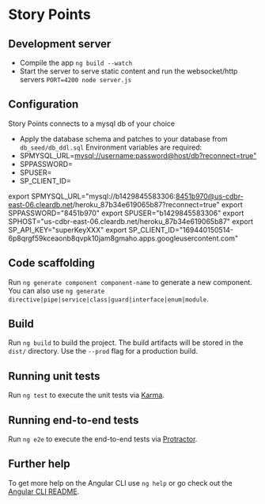 # Story Points

## Development server

* Compile the app `ng build --watch` 
* Start the server to serve static content and run the websocket/http servers `PORT=4200 node server.js`

## Configuration
Story Points connects to a mysql db of your choice
* Apply the database schema and patches to your database from `db_seed/db_ddl.sql`
Environment variables are required:
* SPMYSQL_URL=<mysql://username:password@host/db?reconnect=true">
* SPPASSWORD=<mysql-password>
* SPUSER=<mysql-username>
* SP_CLIENT_ID=<google-oath-client-id>

export SPMYSQL_URL="mysql://b1429845583306:8451b970@us-cdbr-east-06.cleardb.net/heroku_87b34e619065b87?reconnect=true"
export SPPASSWORD="8451b970"
export SPUSER="b1429845583306"
export SPHOST="us-cdbr-east-06.cleardb.net/heroku_87b34e619065b87"
export SP_API_KEY="superKeyXXX"
export SP_CLIENT_ID="169440150514-6p8qrgf59kceaonb8qvpk10jam8gmaho.apps.googleusercontent.com"

## Code scaffolding

Run `ng generate component component-name` to generate a new component. You can also use `ng generate directive|pipe|service|class|guard|interface|enum|module`.

## Build

Run `ng build` to build the project. The build artifacts will be stored in the `dist/` directory. Use the `--prod` flag for a production build.

## Running unit tests

Run `ng test` to execute the unit tests via [Karma](https://karma-runner.github.io).

## Running end-to-end tests

Run `ng e2e` to execute the end-to-end tests via [Protractor](http://www.protractortest.org/).

## Further help

To get more help on the Angular CLI use `ng help` or go check out the [Angular CLI README](https://github.com/angular/angular-cli/blob/master/README.md).
